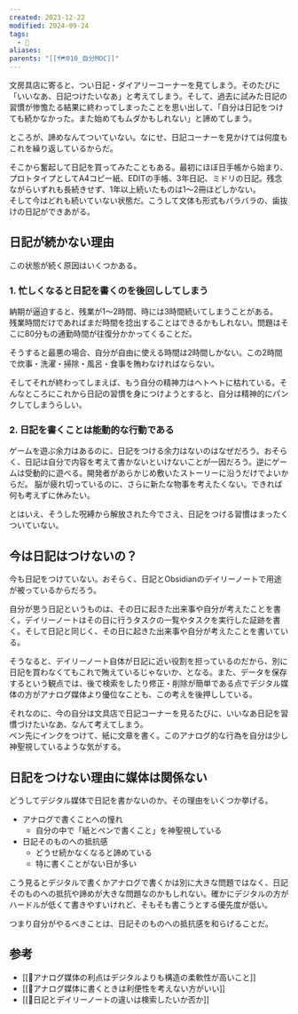 ```yaml
---
created: 2023-12-22
modified: 2024-09-24
tags:
  - 💭
aliases: 
parents: "[[🗺️010_自分MOC]]"
---
```

文房具店に寄ると、つい日記・ダイアリーコーナーを見てしまう。そのたびに「いいなあ、日記つけたいなあ」と考えてしまう。そして、過去に試みた日記の習慣が惨憺たる結果に終わってしまったことを思い出して、「自分は日記をつけても続かなかった。また始めてもムダかもしれない」と諦めてしまう。

ところが、諦めなんてついていない。なにせ、日記コーナーを見かけては何度もこれを繰り返しているからだ。

そこから奮起して日記を買ってみたこともある。最初にほぼ日手帳から始まり、プロトタイプとしてA4コピー紙、EDITの手帳、3年日記、ミドリの日記。残念ながらいずれも長続きせず、1年以上続いたものは1〜2冊ほどしかない。  
そして今はどれも続いていない状態だ。こうして文体も形式もバラバラの、歯抜けの日記ができあがる。

## 日記が続かない理由
この状態が続く原因はいくつかある。

### 1. 忙しくなると日記を書くのを後回ししてしまう
納期が逼迫すると、残業が1〜2時間、時には3時間続いてしまうことがある。  
残業時間だけであればまだ時間を捻出することはできるかもしれない。問題はそこに80分もの通勤時間が往復分かかってくることだ。

そうすると最悪の場合、自分が自由に使える時間は2時間しかない。この2時間で炊事・洗濯・掃除・風呂・食事を賄わなければならない。

そしてそれが終わってしまえば、もう自分の精神力はヘトヘトに枯れている。そんなところにこれから日記の習慣を身につけようとすると、自分は精神的にパンクしてしまうらしい。

### 2. 日記を書くことは能動的な行動である
ゲームを遊ぶ余力はあるのに、日記をつける余力はないのはなぜだろう。おそらく、日記は自分で内容を考えて書かないといけないことが一因だろう。逆にゲームは受動的に遊べる。開発者があらかじめ敷いたストーリーに沿うだけでよいからだ。
脳が疲れ切っているのに、さらに新たな物事を考えたくない。できれば何も考えずに休みたい。

とはいえ、そうした呪縛から解放された今でさえ、日記をつける習慣はまったくついていない。

## 今は日記はつけないの？
今も日記をつけていない。おそらく、日記とObsidianのデイリーノートで用途が被っているからだろう。

自分が思う日記というものは、その日に起きた出来事や自分が考えたことを書く。デイリーノートはその日に行うタスクの一覧やタスクを実行した証跡を書く。そして日記と同じく、その日に起きた出来事や自分が考えたことを書いている。

そうなると、デイリーノート自体が日記に近い役割を担っているのだから、別に日記を買わなくてもこれで賄えているじゃないか、となる。また、データを保存するという観点では、後で検索をしたり修正・削除が簡単である点でデジタル媒体の方がアナログ媒体より優位なことも、この考えを後押ししている。

それなのに、今の自分は文具店で日記コーナーを見るたびに、いいなあ日記を習慣づけたいなあ、なんて考えてしまう。  
ペン先にインクをつけて、紙に文章を書く。このアナログ的な行為を自分は少し神聖視しているような気がする。

## 日記をつけない理由に媒体は関係ない
どうしてデジタル媒体で日記を書かないのか。その理由をいくつか挙げる。
- アナログで書くことへの憧れ
	- 自分の中で「紙とペンで書くこと」を神聖視している
- 日記そのものへの抵抗感
	- どうせ続かなくなると諦めている
	- 特に書くことがない日が多い

こう見るとデジタルで書くかアナログで書くかは別に大きな問題ではなく、日記そのものへの抵抗や諦めが大きな問題なのかもしれない。確かにデジタルの方がハードルが低くて書きやすいけれど、そもそも書こうとする優先度が低い。

つまり自分がやるべきことは、日記そのものへの抵抗感を和らげることだ。

## 参考
- [[💭アナログ媒体の利点はデジタルよりも構造の柔軟性が高いこと]]
- [[💭アナログ媒体に書くときは利便性を考えない方がいい]]
- [[💭日記とデイリーノートの違いは検索したいか否か]]